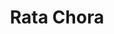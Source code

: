 ---
title: "Rata Chora"
title_bn: "রাতা ছড়া"
description: "It started flowing from Meghalaya of India and entered into Bangladesh through Kanaighat, Sylhet and joined with Dona River at Madarpur."
---